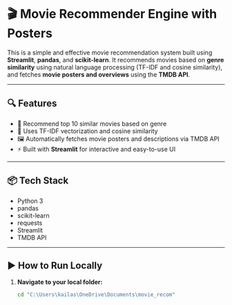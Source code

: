 # 🎬 Movie Recommender Engine with Posters

This is a simple and effective movie recommendation system built using **Streamlit**, **pandas**, and **scikit-learn**. It recommends movies based on **genre similarity** using natural language processing (TF-IDF and cosine similarity), and fetches **movie posters and overviews** using the **TMDB API**.

---

## 🔍 Features

- 🎥 Recommend top 10 similar movies based on genre
- 🧠 Uses TF-IDF vectorization and cosine similarity
- 🖼️ Automatically fetches movie posters and descriptions via TMDB API
- ⚡ Built with **Streamlit** for interactive and easy-to-use UI

---

## 📦 Tech Stack

- Python 3
- pandas
- scikit-learn
- requests
- Streamlit
- TMDB API

---

## ▶️ How to Run Locally

1. **Navigate to your local folder:**
   ```bash
   cd "C:\Users\kailas\OneDrive\Documents\movie_recom"
